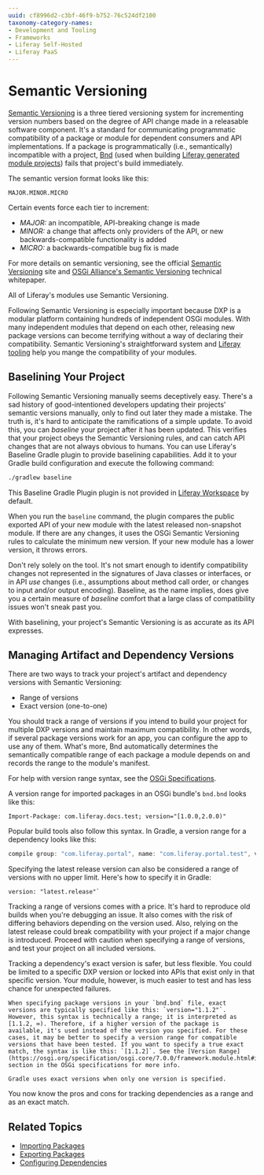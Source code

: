 ```yaml
---
uuid: cf8996d2-c3bf-46f9-b752-76c524df2100
taxonomy-category-names:
- Development and Tooling
- Frameworks
- Liferay Self-Hosted
- Liferay PaaS
---
```

# Semantic Versioning

[Semantic Versioning](https://semver.org) is a three tiered versioning system for incrementing version numbers based on the degree of API change made in a releasable software component. It's a standard for communicating programmatic compatibility of a package or module for dependent consumers and API implementations. If a package is programmatically (i.e., semantically) incompatible with a project, [Bnd](http://bnd.bndtools.org) (used when building [Liferay generated module projects](../../building-applications/tooling/blade-cli/generating-projects-with-blade-cli.md)) fails that project's build immediately.

The semantic version format looks like this:

```
MAJOR.MINOR.MICRO
```

Certain events force each tier to increment:

* *MAJOR:* an incompatible, API-breaking change is made
* *MINOR:* a change that affects only providers of the API, or new backwards-compatible functionality is added
* *MICRO:* a backwards-compatible bug fix is made

For more details on semantic versioning, see the official [Semantic Versioning](https://semver.org/) site and [OSGi Alliance's Semantic Versioning](http://www.osgi.org/wp-content/uploads/SemanticVersioning1.pdf) technical whitepaper.

All of Liferay's modules use Semantic Versioning.

Following Semantic Versioning is especially important because DXP is a modular platform containing hundreds of independent OSGi modules. With many independent modules that depend on each other, releasing new package versions can become terrifying without a way of declaring their compatibility. Semantic Versioning's straightforward system and [Liferay tooling](../../building-applications/tooling/developer-tools-overview.md) help you mange the compatibility of your modules.

## Baselining Your Project

Following Semantic Versioning manually seems deceptively easy. There's a sad history of good-intentioned developers updating their projects' semantic versions manually, only to find out later they made a mistake. The truth is, it's hard to anticipate the ramifications of a simple update. To avoid this, you can *baseline* your project after it has been updated. This verifies that your project obeys the Semantic Versioning rules, and can catch API changes that are not always obvious to humans.
You can use Liferay's Baseline Gradle plugin to provide baselining capabilities. Add it to your Gradle build configuration and execute the following command:

```bash
./gradlew baseline
```

This Baseline Gradle Plugin plugin is not provided in [Liferay Workspace](../../building-applications/tooling/liferay-workspace/what-is-liferay-workspace.md) by default.

When you run the `baseline` command, the plugin compares the public exported API of your new module with the latest released non-snapshot module. If there are any changes, it uses the OSGi Semantic Versioning rules to calculate the minimum new version. If your new module has a lower version, it throws errors.

Don't rely solely on the tool. It's not smart enough to identify compatibility changes not represented in the signatures of Java classes or interfaces, or in API *use* changes (i.e., assumptions about method call order, or changes to input and/or output encoding). Baseline, as the name implies, does give you a certain measure of *baseline* comfort that a large class of compatibility issues won't sneak past you.

With baselining, your project's Semantic Versioning is as accurate as its API expresses.

## Managing Artifact and Dependency Versions

There are two ways to track your project's artifact and dependency versions with Semantic Versioning:

* Range of versions
* Exact version (one-to-one)

You should track a range of versions if you intend to build your project for multiple DXP versions and maintain maximum compatibility. In other words, if several package versions work for an app, you can configure the app to use any of them. What's more, Bnd automatically determines the semantically compatible range of each package a module depends on and records the range to the module's manifest.

For help with version range syntax, see the [OSGi Specifications](https://osgi.org/specification/osgi.core/7.0.0/framework.module.html#i3189032).

A version range for imported packages in an OSGi bundle's `bnd.bnd` looks like this:

```properties
Import-Package: com.liferay.docs.test; version="[1.0.0,2.0.0)"
```

Popular build tools also follow this syntax. In Gradle, a version range for a dependency looks like this:

```groovy
compile group: "com.liferay.portal", name: "com.liferay.portal.test", version: "[1.0.0,2.0.0)"
```

Specifying the latest release version can also be considered a range of versions with no upper limit. Here's how to specify it in Gradle:

```properties
version: "latest.release"`
```

Tracking a range of versions comes with a price. It's hard to reproduce old builds when you're debugging an issue. It also comes with the risk of differing behaviors depending on the version used. Also, relying on the latest release could break compatibility with your project if a major change is introduced. Proceed with caution when specifying a range of versions, and test your project on all included versions.

Tracking a dependency's exact version is safer, but less flexible. You could be limited to a specific DXP version or locked into APIs that exist only in that specific version. Your module, however, is much easier to test and has less chance for unexpected failures.

```{note}
When specifying package versions in your `bnd.bnd` file, exact versions are typically specified like this: `version="1.1.2"`. However, this syntax is technically a range; it is interpreted as [1.1.2, ∞). Therefore, if a higher version of the package is available, it's used instead of the version you specified. For these cases, it may be better to specify a version range for compatible versions that have been tested. If you want to specify a true exact match, the syntax is like this: `[1.1.2]`. See the [Version Range](https://osgi.org/specification/osgi.core/7.0.0/framework.module.html#i3189032) section in the OSGi specifications for more info.

Gradle uses exact versions when only one version is specified.
```

You now know the pros and cons for tracking dependencies as a range and as an exact match.

## Related Topics

* [Importing Packages](./importing-packages.md)
* [Exporting Packages](./exporting-packages.md)
* [Configuring Dependencies](./configuring-dependencies.md)
